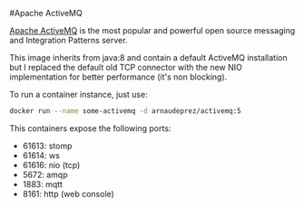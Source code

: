 #Apache ActiveMQ

[Apache ActiveMQ](http://activemq.apache.org) is the most popular and powerful open source messaging and Integration Patterns server.

This image inherits from java:8 and contain a default ActiveMQ installation but I replaced the default old TCP connector with the new NIO implementation for better performance (it's non blocking).

To run a container instance, just use: 

```sh
docker run --name some-activemq -d arnaudeprez/activemq:5
```

This containers expose the following ports: 
* 61613: stomp
* 61614: ws 
* 61616: nio (tcp) 
* 5672: amqp
* 1883: mqtt
* 8161: http (web console)